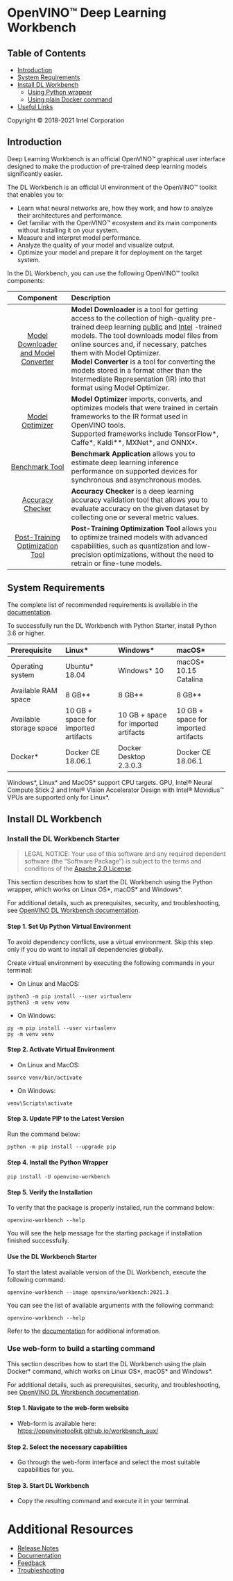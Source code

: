 # OpenVINO™ Deep Learning Workbench

## Table of Contents

- [Introduction](#introduction)
- [System Requirements](#requirements)
- [Install DL Workbench](#install)
    - [Using Python wrapper](#wrapper)
    - [Using plain Docker command](#docker)
- [Useful Links](#links)

Copyright © 2018-2021 Intel Corporation

## <a id="introduction">Introduction</a>

Deep Learning Workbench is an official OpenVINO™ graphical user interface designed to make the production of pre-trained deep learning models significantly easier. 

The DL Workbench is an official UI environment of the OpenVINO™ toolkit that enables you to:

- Learn what neural networks are, how they work, and how to analyze their architectures and performance.
- Get familiar with the OpenVINO™ ecosystem and its main components without installing it on your system.
- Measure and interpret model performance.
- Analyze the quality of your model and visualize output.
- Optimize your model and prepare it for deployment on the target system.

In the DL Workbench, you can use the following OpenVINO™ toolkit components:

Component  |                 Description 
|:------------------:|:------------------|
| [Model Downloader and Model Converter](https://docs.openvinotoolkit.org/latest/omz_tools_downloader.html)| **Model Downloader** is a tool for getting access to the collection of high-quality pre-trained deep learning [public](https://docs.openvinotoolkit.org/latest/omz_models_group_public.html) and [Intel](https://docs.openvinotoolkit.org/latest/omz_models_group_intel.html) -trained models. The tool downloads model files from online sources and, if necessary, patches them with Model Optimizer. <br> **Model Converter** is a tool for converting the models stored in a format other than the Intermediate Representation (IR) into that format using Model Optimizer. |
| [Model Optimizer](https://docs.openvinotoolkit.org/latest/openvino_docs_MO_DG_Deep_Learning_Model_Optimizer_DevGuide.html) |**Model Optimizer** imports, converts, and optimizes models that were trained in certain frameworks to the IR format used in OpenVINO tools. <br>Supported frameworks include TensorFlow\*, Caffe\*, Kaldi*\*, MXNet\*, and ONNX\*.  
| [Benchmark Tool](https://docs.openvinotoolkit.org/latest/openvino_inference_engine_tools_benchmark_tool_README.html)| **Benchmark Application** allows you to estimate deep learning inference performance on supported devices for synchronous and asynchronous modes.   
| [Accuracy Checker](https://docs.openvinotoolkit.org/latest/omz_tools_accuracy_checker.html) |**Accuracy Checker**  is a deep learning accuracy validation tool that allows you to evaluate accuracy on the given dataset by collecting one or several metric values. 
| [Post-Training Optimization Tool](https://docs.openvinotoolkit.org/latest/pot_README.html)|**Post-Training Optimization Tool** allows you to optimize trained models with advanced capabilities, such as quantization and low-precision optimizations, without the need to retrain or fine-tune models.                               |

## <a id="requirements">System Requirements</a>

The complete list of recommended requirements is available in the [documentation](https://docs.openvinotoolkit.org/latest/workbench_docs_Workbench_DG_Prerequisites.html).

To successfully run the DL Workbench with Python Starter, install Python 3.6 or higher.

Prerequisite | Linux* | Windows* | macOS*
:----- | :----- |:----- |:-----
Operating system|Ubuntu\* 18.04|Windows\* 10 | macOS\* 10.15 Catalina
Available RAM space| 8 GB\** | 8 GB\** | 8 GB\**
Available storage space| 10 GB + space for imported artifacts| 10 GB + space for imported artifacts| 10 GB + space for imported artifacts
Docker\*| Docker CE 18.06.1 | Docker Desktop 2.3.0.3|Docker CE 18.06.1

Windows*, Linux* and MacOS* support CPU targets. GPU, Intel® Neural Compute Stick 2 and Intel® Vision Accelerator Design with Intel® Movidius™ VPUs are supported only for Linux*.

## <a id="install">Install DL Workbench</a>

### <a id="wrapper">Install the DL Workbench Starter</a>

> LEGAL NOTICE: Your use of this software and any required dependent software (the “Software Package”) is subject to the terms and conditions of the [Apache 2.0 License](https://www.apache.org/licenses/LICENSE-2.0.html).

This section describes how to start the DL Workbench using the Python wrapper, which
works on Linux OS\*, macOS\* and Windows\*.
       
For additional details, such as prerequisites, security, and troubleshooting, see 
[OpenVINO DL Workbench documentation](https://docs.openvinotoolkit.org/latest/workbench_docs_Workbench_DG_Introduction.html).

#### Step 1. Set Up Python Virtual Environment

To avoid dependency conflicts, use a virtual environment. Skip this step only if you do want to install all dependencies globally.

Create virtual environment by executing the following commands in your terminal:

* On Linux and MacOS:
```
python3 -m pip install --user virtualenv
python3 -m venv venv
```
* On Windows:
```
py -m pip install --user virtualenv
py -m venv venv
```
#### Step 2. Activate Virtual Environment

* On Linux and MacOS:
```
source venv/bin/activate
```
* On Windows:
```
venv\Scripts\activate
```

#### Step 3. Update PIP to the Latest Version
Run the command below:

```
python -m pip install --upgrade pip
```
#### Step 4. Install the Python Wrapper
```
pip install -U openvino-workbench
```
#### Step 5. Verify the Installation

To verify that the package is properly installed, run the command below:
```
openvino-workbench --help
```
You will see the help message for the starting package if installation finished successfully.

#### Use the DL Workbench Starter

To start the latest available version of the DL Workbench, execute the following command:

```
openvino-workbench --image openvino/workbench:2021.3
```

You can see the list of available arguments with the following command:
```
openvino-workbench --help
```

Refer to the [documentation](https://docs.openvinotoolkit.org/latest/workbench_docs_Workbench_DG_Introduction.html) for additional information.

### <a id="docker"> Use web-form to build a starting command </a>

This section describes how to start the DL Workbench using the plain Docker\* command, which
works on Linux OS\*, macOS\* and Windows\*.
       
For additional details, such as prerequisites, security, and troubleshooting, see 
[OpenVINO DL Workbench documentation](https://docs.openvinotoolkit.org/latest/workbench_docs_Workbench_DG_Introduction.html).

#### Step 1. Navigate to the web-form website

* Web-form is available here: https://openvinotoolkit.github.io/workbench_aux/

#### Step 2. Select the necessary capabilities

* Go through the web-form interface and select the most suitable capabilities for you.

#### Step 3. Start DL Workbench

* Copy the resulting command and execute it in your terminal.

# <a id="links">Additional Resources</a>
* [Release Notes](https://software.intel.com/content/www/us/en/develop/articles/openvino-relnotes.html)
* [Documentation](https://docs.openvinotoolkit.org/latest/workbench_docs_Workbench_DG_Introduction.html)
* [Feedback](https://community.intel.com/t5/Intel-Distribution-of-OpenVINO/bd-p/distribution-openvino-toolkit)
* [Troubleshooting](https://community.intel.com/t5/Intel-Distribution-of-OpenVINO/bd-p/distribution-openvino-toolkit)
